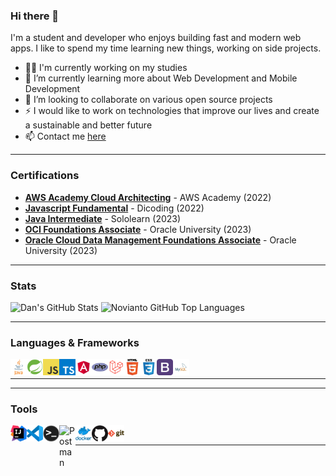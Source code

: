 ### Hi there 👋

I'm a student and developer who enjoys building fast and modern web apps.  I like to spend my time learning new things, working on side projects.

<!-- -   🔭 I’m currently working on a Fullstack web app 👨‍💻 -->

-   👨‍🎓 I'm currently working on my studies
-   🌱 I’m currently learning more about Web Development and Mobile Development
-   🤝 I’m looking to collaborate on various open source projects
-   ⚡️ I would like to work on technologies that improve our lives and create a sustainable and better future
-   📫 Contact me [here](https://www.linkedin.com/in/achmad-yusuf-al-ma-ruf-b9b907217/)

---

<!-- ### Education & Certifications -->

### Certifications

-   **[AWS Academy Cloud Architecting](https://drive.google.com/file/d/1lKeLStnGSkBGXM6JBetAzrJ_U4QWTstz/view?usp=sharing)** - AWS Academy (2022)
-   **[Javascript Fundamental](https://drive.google.com/file/d/1KjSvwSr47rCfgOctBWPP2Isr0q-l_9V8/view?usp=sharing)** - Dicoding (2022)
-   **[Java Intermediate](https://www.sololearn.com/certificates/CC-2AUK84SF)** - Sololearn (2023)
-   **[OCI Foundations Associate](https://drive.google.com/file/d/1VCZINTf8e_7BIxSkSaZPowpw7sv05fWC/view?usp=sharing)** - Oracle University (2023)
-   **[Oracle Cloud Data Management Foundations Associate](https://drive.google.com/file/d/1CDfFg23WJZqZ6npbscnJANTb9U3EcvgO/view?usp=sharing)** - Oracle University (2023)

---

<!-- Add education section here -->

### Stats

<p float="left">
  <img alt="Dan's GitHub Stats" src="https://github-readme-stats-git-masterrstaa-rickstaa.vercel.app/api?username=yusufmaruf&show_icons=true&hide_border=true&theme=rose_pine" height=165px />
    <img alt="Novianto GitHub Top Languages" src="https://github-readme-stats-git-masterrstaa-rickstaa.vercel.app/api/top-langs/?username=yusufmaruf&hide_border=true&layout=compact&theme=rose_pine" />
</p>

---

### Languages & Frameworks

<img align="left" alt="Java" width="26px" src="https://raw.githubusercontent.com/github/explore/main/topics/java/java.png" />
<img align="left" alt="Spring" width="26px" src="https://raw.githubusercontent.com/github/explore/main/topics/spring-boot/spring-boot.png" />

<img align="left" alt="JavaScript" width="26px" src="https://raw.githubusercontent.com/github/explore/main/topics/javascript/javascript.png" />
<img align="left" alt="TypeScript" width="26px" src="https://raw.githubusercontent.com/github/explore/main/topics/typescript/typescript.png" />
<img align="left" alt="Angular" width="26px" src="https://raw.githubusercontent.com/github/explore/main/topics/angular/angular.png" />

<img align="left" alt="PHP" width="26px" src="https://raw.githubusercontent.com/github/explore/main/topics/php/php.png" />
<img align="left" alt="Laravel" width="26px" src="https://raw.githubusercontent.com/github/explore/main/topics/laravel/laravel.png" />

<img align="left" alt="HTML" width="26px" src="https://raw.githubusercontent.com/github/explore/main/topics/html/html.png" />
<img align="left" alt="CSS" width="26px" src="https://raw.githubusercontent.com/github/explore/main/topics/css/css.png" />
<img align="left" alt="Bootstrap" width="26px" src="https://raw.githubusercontent.com/github/explore/main/topics/bootstrap/bootstrap.png" />

<img align="left" alt="MySQL" width="26px" src="https://raw.githubusercontent.com/github/explore/main/topics/mysql/mysql.png" />

<br />

---

---

### Tools

<img align="left" alt="IntelliJ" width="26px" src="https://raw.githubusercontent.com/github/explore/main/topics/intellij-idea/intellij-idea.png" />
<img align="left" alt="Visual Studio Code" width="26px" src="https://raw.githubusercontent.com/github/explore/main/topics/visual-studio-code/visual-studio-code.png" />
<img align="left" alt="Terminal" width="26px" src="https://raw.githubusercontent.com/github/explore/main/topics/terminal/terminal.png" />
<img align="left" alt="Postman" width="26px" src="https://res.cloudinary.com/postman/image/upload/t_team_logo/v1629869194/team/2893aede23f01bfcbd2319326bc96a6ed0524eba759745ed6d73405a3a8b67a8" />
<img align="left" alt="Docker" width="26px" src="https://raw.githubusercontent.com/github/explore/main/topics/docker/docker.png" />
<img align="left" alt="GitHub" width="26px" src="https://raw.githubusercontent.com/github/explore/78df643247d429f6cc873026c0622819ad797942/topics/github/github.png" />
<img align="left" alt="Git" width="26px" src="https://raw.githubusercontent.com/github/explore/80688e429a7d4ef2fca1e82350fe8e3517d3494d/topics/git/git.png" />

<br />

---
